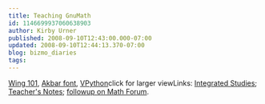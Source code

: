 ```yaml
---
title: Teaching GnuMath
id: 1146699937060638903
author: Kirby Urner
published: 2008-09-10T12:43:00.000-07:00
updated: 2008-09-10T12:44:13.370-07:00
blog: bizmo_diaries
tags: 
---
```


[](https://blogger.googleusercontent.com/img/b/R29vZ2xl/AVvXsEjVUMmIaZZ1nfmQLKwaoyC9rWDB50Q8TJxrCD4HE0j8UXrGaCtfraMAAuLN0wWbnZEcGrJjMur6_L3YXHJkJcJgsruONayZAvpPUTh52TBut1AURBramHDTtIFaoGATl_guPKV2/s1600-h/sqlpolys.png)[Wing 101](http://www.wingware.com/wingide-101/index), [Akbar font](http://worldgame.blogspot.com/2008/07/idle-language-games.html), [VPython](http://www.vpython.com/)click for larger viewLinks:  [Integrated Studies](http://mail.python.org/pipermail/edu-sig/2008-September/008756.html); [ Teacher's Notes](http://mail.python.org/pipermail/edu-sig/2008-September/008757.html); [followup on Math Forum](http://mathforum.org/kb/thread.jspa?threadID=1817103&tstart=0).